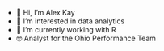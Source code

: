 - 👋 Hi, I’m Alex Kay
- 👀 I’m interested in data analytics
- 🌱 I’m currently working with R
- :nerd_face: Analyst for the Ohio Performance Team

 
<!---
AlexKay23/AlexKay23 is a ✨ special ✨ repository because its `README.md` (this file) appears on your GitHub profile.
You can click the Preview link to take a look at your changes.
--->
